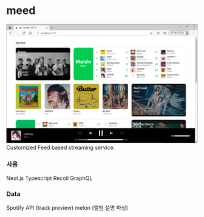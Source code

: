# meed
![feed](./feed.png)
Customized Feed based streaming service.

### 사용
Next.js
Typescript
Recoil
GraphQL

### Data
Spotify API (track preview)
melon (앨범 설명 파싱)